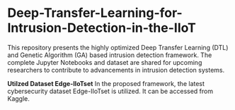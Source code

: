 # Deep-Transfer-Learning-for-Intrusion-Detection-in-the-IIoT
This repository presents the highly optimized Deep Transfer Learning (DTL) and Genetic Algorithm (GA) based intrusion detection framework. The complete Jupyter Notebooks and dataset are shared for upcoming researchers to contribute to advancements in intrusion detection systems.

**Utilzed Dataset Edge-IIoTset**
In the proposed framework, the latest cybersecurity dataset Edge-IIoTset is utilized. It can be accessed from Kaggle.
